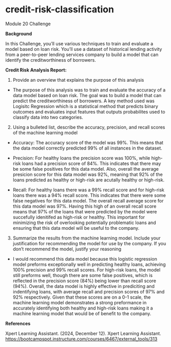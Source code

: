 # credit-risk-classification
Module 20 Challenge

**Background**

In this Challenge, you’ll use various techniques to train and evaluate a model based on loan risk. You’ll use a dataset of historical lending activity from a peer-to-peer lending services company to build a model that can identify the creditworthiness of borrowers.

**Credit Risk Analysis Report:**

1. Provide an overview that explains the purpose of this analysis

* The purpose of this analysis was to train and evaluate the accuracy of a data model based on loan risk. The goal was to build a model that can predict the creditworthiness of borrowers. A key method used was Logisitc Regression which is a statistical method that predicts binary outcomes and evaluates input features that outputs probabilites used to classify data into two categories. 

2. Using a bulleted list, describe the accuracy, precision, and recall scores of the machine learning model

* Accuracy: The accuracy score of the model was 99%. This means that the data model correctly predicted 99% of all instances in the dataset.

* Precision: For healthy loans the precision score was 100%, while high-risk loans had a precision score of 84%. This indicates that there may be some false positives for this data model. Also, overall the average presicion score for this data model was 92%, meaning that 92% of the loans predicted as healthy or high-risk are acutally healthy or high-risk.  

* Recall: For healthy loans there was a 99% recall score and for high-risk loans there was a 94% recall score. This indicates that there were some false negatives for this data model. The overall recall average score for this data model was 97%. Having this high of an overall recall score means that 97% of the loans that were predicted by the model were succefully idenitifed as high-risk or healthy. This important for minimizing the risk of overlooking potentially problematic loans and ensuring that this data model will be useful to the company. 

3. Summarize the results from the machine learning model. Include your justification for recommending the model for use by the company. If you don’t recommend the model, justify your reasoning

* I would recommend this data model because this logistic regression model preforms exceptionally well in predicting healthy loans, achieving 100% precision and 99% recall scores. For high-risk loans, the model still preforms well, though there are some false positives, which is reflected in the precision score (84%) being lower than recall score (94%). Overall, the data model is highly effective in prediciting and indentifying loans, with average recall and precision scores of 97%  and 92% respectively. Given that these scores are on a 0-1 scale, the machine learning model demonstrates a strong preformance in accurately identifying both healthy and high-risk loans making it a machine learning model that would be of benefit to the company. 

**References**

Xpert Learning Assistant. (2024, December 12). Xpert Learning Assistant. https://bootcampspot.instructure.com/courses/6467/external_tools/313

